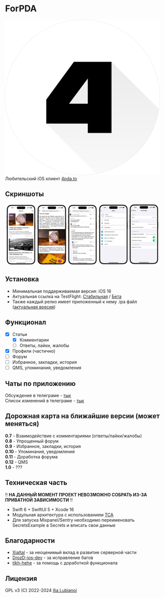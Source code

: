 # ForPDA
![Лого](images/logo.png)  
Любительский iOS клиент [4pda.to](https://4pda.to/)

## Скриншоты
![Скриншоты](images/screenshots.png)

## Установка
- Минимальная поддерживаемая версия: iOS 16
- Актуальная ссылка на TestFlight: [Стабильная](https://testflight.apple.com/join/CuI3nlN2) / [Бета](https://testflight.apple.com/join/bE3XxjQ0)
- Также каждый релиз имеет приложенный к нему .ipa файл ([актуальная вресия](https://github.com/SubvertDev/ForPDA/releases/latest))

## Функционал
- [x] Статьи
  - [x] Комментарии
  - [ ] Ответы, лайки, жалобы
- [x] Профили (частично)
- [ ] Форум
- [ ] Избранное, закладки, история
- [ ] QMS, упоминания, уведомления

## Чаты по приложению
Обсуждение в телеграме - [тык](https://t.me/forpda_ios_chat)  
Список изменений в телеграме - [тык](https://t.me/forpda_ios)

## Дорожная карта на ближайшие версии (может меняться)
**0.7** - Взаимодействие с комментариями (ответы/лайки/жалобы)  
**0.8** - Упрощенный форум  
**0.9** - Избранное, закладки, история  
**0.10** - Упоминания, уведомления  
**0.11** - Доработка форума  
**0.12** - QMS  
**1.0** - ???

## Техническая часть
‼️ **НА ДАННЫЙ МОМЕНТ ПРОЕКТ НЕВОЗМОЖНО СОБРАТЬ ИЗ-ЗА ПРИВАТНОЙ ЗАВИСИМОСТИ** ‼️
- Swift 6 + SwiftUI 5 + Xcode 16
- Модульная архитектура с использованием [TCA](https://github.com/pointfreeco/swift-composable-architecture)
- Для запуска Mixpanel/Sentry необходимо переименовать SecretsExample в Secrets и вписать свои данные

## Благодарности
- [Xialtal](https://github.com/Xialtal) - за неоценимый вклад в развитие серверной части
- [DrozD-ios-dev](https://github.com/DrozdD-ios-dev) - за исправление багов
- [tikh-hehe](https://github.com/tikh-hehe) - за помощь с доработкой функционала

## Лицензия
GPL v3 (C) 2022-2024 [Ilia Lubianoi](https://github.com/SubvertDev)
